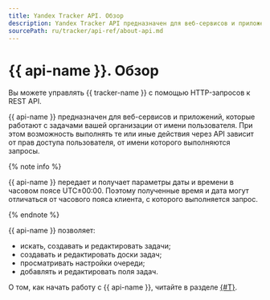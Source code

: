 ```yaml
---
title: Yandex Tracker API. Обзор
description: Yandex Tracker API предназначен для веб-сервисов и приложений, которые работают с задачами вашей организации от имени пользователя. При этом возможность выполнять те или иные действия через API зависит от прав доступа пользователя, от имени которого выполняются запросы. Вы можете управлять Tracker с помощью HTTP-запросов к REST API.
sourcePath: ru/tracker/api-ref/about-api.md
---
```


# {{ api-name }}. Обзор

Вы можете управлять {{ tracker-name }} с помощью HTTP-запросов к REST API.

{{ api-name }} предназначен для веб-сервисов и приложений, которые работают с задачами вашей организации от имени пользователя. При этом возможность выполнять те или иные действия через API зависит от прав доступа пользователя, от имени которого выполняются запросы.

{% note info %}

{{ api-name }} передает и получает параметры даты и времени в часовом поясе UTC±00:00. Поэтому полученные время и дата могут отличаться от часового пояса клиента, с которого выполняется запрос.

{% endnote %}

{{ api-name }} позволяет:

- искать, создавать и редактировать задачи;
- создавать и редактировать доски задач;
- просматривать настройки очереди;
- добавлять и редактировать поля задач.

О том, как начать работу с {{ api-name }}, читайте в разделе [{#T}](concepts/access.md).